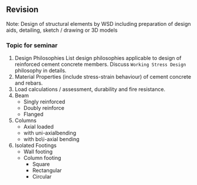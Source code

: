 ## Revision

Note: Design of structural elements by WSD including preparation of design aids, detailing, sketch / drawing or 3D models

### Topic for seminar

1. Design Philosophies
   List design philosophies applicable to design of reinforced cement concrete members. Discuss `Working Stress Design` philosophy in details.
2. Material Properties (include stress-strain behaviour) of cement concrete and rebars.
3. Load calculations /  assessment, durability and fire resistance.
4. Beam
   -  Singly reinforced
   -  Doubly reinforce
   -  Flanged
5. Columns
   - Axial loaded
   - with uni-axialbending
   - with bo\i-axial bending
6. Isolated Footings
   - Wall footing
   - Column footing
     - Square
     - Rectangular
     - Circular
